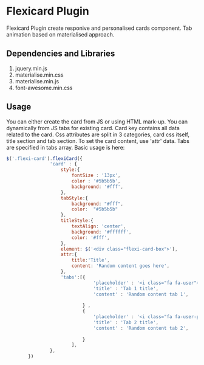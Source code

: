 # Flexicard Plugin


Flexicard Plugin create responive and personalised cards component. 
Tab animation based on materialised approach.


## Dependencies and Libraries 

1. jquery.min.js
2. materialise.min.css
3. materialise.min.js
4. font-awesome.min.css

## Usage

You can either create the card from JS or using HTML mark-up.
You can dynamically from JS tabs for existing card.
Card key contains all data related to the card.
Css  attributes are split in 3 categories, card css itself, title section and tab section.
To set the card content, use 'attr' data.
Tabs are specified in tabs array.
Basic usage is here:

```javascript
$('.flexi-card').flexiCard({
				'card' : {
				   	style:{
						fontSize : '13px',
						color : '#5b5b5b',
						background: '#fff',
					},
				  	tabStyle:{
						background: "#fff",
						color:  "#5b5b5b"
					},
			 	  	titleStyle:{
			 	  		textAlign: 'center',
						background: '#ffffff',
						color: '#fff',
					},
					element: $('<div class="flexi-card-box">'),
					attr:{
					 	title:'Title',
						content: 'Random content goes here',
					},
					'tabs':[{
								'placeholder' : '<i class="fa fa-user"></i>',
								'title' : 'Tab 1 title',
								'content' : 'Random content tab 1',
							 
							} ,
					 		{
								'placeholder' : '<i class="fa fa-user-plus"></i>',
								'title' : 'Tab 2 title',
								'content' : 'Random content tab 2',
							 
							}
						],
				},
		})



```

